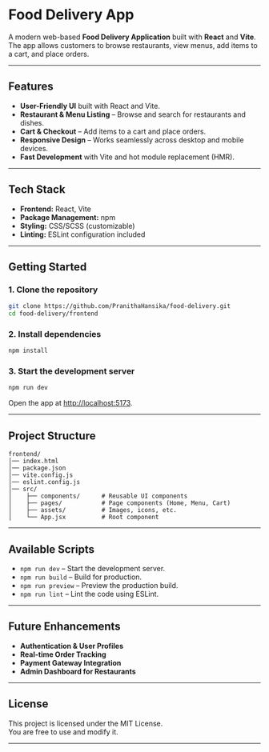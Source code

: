 # Food Delivery App

A modern web-based **Food Delivery Application** built with **React** and **Vite**.  
The app allows customers to browse restaurants, view menus, add items to a cart, and place orders.

---

## **Features**

- **User-Friendly UI** built with React and Vite.
- **Restaurant & Menu Listing** – Browse and search for restaurants and dishes.
- **Cart & Checkout** – Add items to a cart and place orders.
- **Responsive Design** – Works seamlessly across desktop and mobile devices.
- **Fast Development** with Vite and hot module replacement (HMR).

---

## **Tech Stack**

- **Frontend:** React, Vite
- **Package Management:** npm
- **Styling:** CSS/SCSS (customizable)
- **Linting:** ESLint configuration included

---

## **Getting Started**

### **1. Clone the repository**
```bash
git clone https://github.com/PranithaHansika/food-delivery.git
cd food-delivery/frontend
```

### **2. Install dependencies**
```bash
npm install
```

### **3. Start the development server**
```bash
npm run dev
```
Open the app at [http://localhost:5173](http://localhost:5173).

---

## **Project Structure**
```
frontend/
│── index.html
│── package.json
│── vite.config.js
│── eslint.config.js
│── src/
│    ├── components/      # Reusable UI components
│    ├── pages/           # Page components (Home, Menu, Cart)
│    ├── assets/          # Images, icons, etc.
│    └── App.jsx          # Root component
```

---

## **Available Scripts**
- `npm run dev` – Start the development server.
- `npm run build` – Build for production.
- `npm run preview` – Preview the production build.
- `npm run lint` – Lint the code using ESLint.

---

## **Future Enhancements**
- **Authentication & User Profiles**
- **Real-time Order Tracking**
- **Payment Gateway Integration**
- **Admin Dashboard for Restaurants**

---

## **License**
This project is licensed under the MIT License.  
You are free to use and modify it.

---


